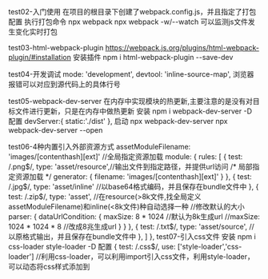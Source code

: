 test02-入门使用
    在项目的根目录下创建了webpack.config.js，并且指定了打包配置
    执行打包命令
        npx webpack
        npx webpack -w/--watch 可以监测js文件发生变化实时打包

test03-html-webpack-plugin
    https://webpack.js.org/plugins/html-webpack-plugin/#installation
    安装插件 npm i  html-webpack-plugin --save-dev

test04-开发调试 
    mode: 'development', 
    devtool: 'inline-source-map', 浏览器报错可以对应到源代码上的具体行号

test05-webpack-dev-server
    在内存中实现模块的热更新,主要注意的是没有对目标文件进行更新，只是在内存中做热更新
    安装 
        npm i webpack-dev-server -D
    配置
        devServer:{
            static:'./dist'
        },
    启动 
        npx webpack-dev-server
        npx webpack-dev-server --open
    
test06-4种内置引入外部资源方式
    assetModuleFilename: 'images/[contenthash][ext]' //全局指定资源加载
    module: {
        rules: [
            {
                test: /\.png$/,
                type: 'asset/resource',//输出文件到指定路径，并提供url访问
                /* 局部指定资源加载 */
                generator: {
                    filename: 'images/[contenthash][ext]'
                }
            },
            {
                test: /\.jpg$/,
                type: 'asset/inline' //以base64格式编码，并且保存在bundle文件中
            },
            {
                test: /\.zip$/,
                type: 'asset', //在resource(>8k文件,找全局定义assetModuleFilename)和inline(<8k文件)种自动选择一种
                //修改默认的大小
                parser: {
                    dataUrlCondition: {
                        maxSize: 8 * 1024  //默认为8k生成url
                        //maxSize: 1024 * 1024 * 8 //改成8兆生成url
                    }
                }
            },
            {
                test: /\.txt$/,
                type: 'asset/source', //以原格式输出，并且保存在bundle文件中
            },
        ]
    },
test07-引入css文件
    安装 
        npm i css-loader style-loader -D
    配置
        {
            test: /\.css$/,
            use: ['style-loader','css-loader'] //利用css-loader，可以利用import引入css文件，利用style-loader，可以动态将css样式添加到<style>标签中供页面元素使用
        },
test08-引入less文件
    安装 
        npm i less-loader less -D
    配置
        {
            test: /\.less$/,
            use: ['style-loader','css-loader','less-loader'] // 单独处理less文件
        }, 
        {
            test: /\.(css|less)$/,
            use: ['style-loader','css-loader','less-loader'] // 可以合二唯一 less和css一并处理
        },

test09-css合并&压缩&链接
    安装 
        npm i mini-css-extract-plugin -D
    引入css合并&链接插件
        const MiniCssExtractPlugin = require('mini-css-extract-plugin')
    配置
        new MiniCssExtractPlugin({
            filename: './styles/[contenthash].css' //设置css文件保存的路径
        })
        {
            test: /\.(css|less)$/,
            use: [MiniCssExtractPlugin.loader,'css-loader','less-loader'] // css合并&链接
        },
        
    安装 
        npm i css-minimizer-webpack-plugin -D
    引入css压缩插件
        const CssMinimizerWebpackPlugin = require('css-minimizer-webpack-plugin')
    配置
        optimization:{
            minimizer:[new CssMinimizerWebpackPlugin()]
        },    
        mode: 'production', //使用压缩需要改成生产环境模式

test10-引入字体图标fonts
    下载字体图标
        fonts文件夹
    在css中声明，并且声明哪个选择器进行使用
        @font-face {
            font-family: 'icomoon';
            src: url('../fonts/icomoon.eot?ej1z4w');
            src: url('../fonts/icomoon.eot?ej1z4w#iefix') format('embedded-opentype'),
                url('../fonts/icomoon.ttf?ej1z4w') format('truetype'),
                url('../fonts/icomoon.woff?ej1z4w') format('woff'),
                url('../fonts/icomoon.svg?ej1z4w#icomoon') format('svg');
            font-weight: normal;
            font-style: normal;
            font-display: block;
        }
        .box {
            font-family: 'icomoon';
            width: 100px;
            height: 100px;
            background-color: pink;
            /* background-image: url('../assets/shanshui.png'); */
        }
    配置
        {
            test: /\.(eot|ttf|woff|svg)/,
            type: 'asset/resource',//输出文件到指定路径，并提供url访问
            /* 局部指定资源加载 */
            generator: {
                filename: 'fonts/[contenthash][ext]'
            }
        },
test11-引入数据文件
    引入csv或者tsv文件，并且解析
        安装
            npm i csv-loader -D
        配置
            {
                test: /\.(csv|tsv)$/,
                use: ['csv-loader']
            },

    引入xml文件，并且解析
        安装
            npm i xml-loader -D
        配置
            {
                test: /\.xml$/,
                use: ['xml-loader']
            },
    //引入yaml或者yml，并解析
        安装
            npm i yaml -D
        引入
            const yaml = require('yaml')
        配置
            {
                test: /\.(yaml|yml)$/,
                type: 'json',
                parser: {
                    parse: yaml.parse
                }
            },
